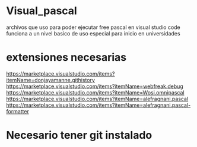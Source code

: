 # Visual_pascal
  archivos que uso para poder ejecutar free pascal en visual studio code
  funciona a un nivel basico de uso especial para inicio en universidades

# extensiones necesarias
https://marketplace.visualstudio.com/items?itemName=donjayamanne.githistory
https://marketplace.visualstudio.com/items?itemName=webfreak.debug
https://marketplace.visualstudio.com/items?itemName=Wosi.omnipascal
https://marketplace.visualstudio.com/items?itemName=alefragnani.pascal
https://marketplace.visualstudio.com/items?itemName=alefragnani.pascal-formatter

# Necesario tener git instalado
